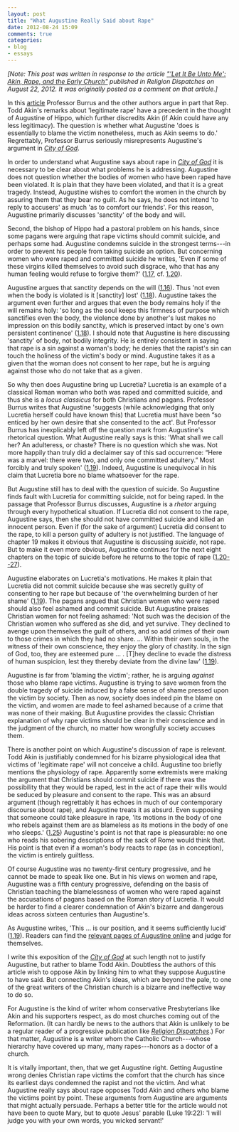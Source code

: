 ```yaml
---
layout: post
title: "What Augustine Really Said about Rape"
date: 2012-08-24 15:09
comments: true
categories: 
- blog
- essays
---
```


*[Note: This post was written in response to the article ["'Let It Be Unto Me': Akin, Rape, and the Early Church"][article] published in *Religion Dispatches* on August 22, 2012. It was originally posted as a comment on that article.]*

In this [article][] Professor Burrus and the other authors argue in part
that Rep. Todd Akin's remarks about 'legitimate rape' have a precedent
in the thought of Augustine of Hippo, which further discredits Akin (if
Akin could have any less legitimacy). The question is whether what
Augustine 'does is essentially to blame the victim nonetheless, much as
Akin seems to do.' Regrettably, Professor Burrus seriously misrepresents
Augustine's argument in [*City of God*][].

<!--more-->

In order to understand what Augustine says about rape in [*City of God*][] it is necessary to be clear about what problems he is
addressing. Augustine does not question whether the bodies of women who
have been raped have been violated. It is plain that they have been
violated, and that it is a great tragedy. Instead, Augustine wishes to
comfort the women in the church by assuring them that they bear no
guilt. As he says, he does not intend 'to reply to accusers' as much 'as
to comfort our friends'. For this reason, Augustine primarily discusses
'sanctity' of the body and will.

Second, the bishop of Hippo had a pastoral problem on his hands, since
some pagans were arguing that rape victims should commit suicide, and
perhaps some had. Augustine condemns suicide in the strongest terms---in
order to prevent his people from taking suicide an option. But
concerning women who were raped and committed suicide he writes, 'Even
if some of these virgins killed themselves to avoid such disgrace, who
that has any human feeling would refuse to forgive them?' ([1.17][], cf.
[1.20][]).

Augustine argues that sanctity depends on the will ([1.16][]). Thus 'not
even when the body is violated is it [sanctity] lost' ([1.18][]).
Augustine takes the argument even further and argues that even the body
remains holy if the will remains holy: 'so long as the soul keeps this
firmness of purpose which sanctifies even the body, the violence done by
another's lust makes no impression on this bodily sanctity, which is
preserved intact by one's own persistent continence' ([1.18][]). I
should note that Augustine is here discussing 'sanctity' of body, not
bodily integrity. He is entirely consistent in saying that rape is a sin
against a woman's body; he denies that the rapist's sin can touch the
holiness of the victim's body or mind. Augustine takes it as a given
that the woman does not consent to her rape, but he is arguing against
those who do not take that as a given.

So why then does Augustine bring up Lucretia? Lucretia is an example of
a classical Roman woman who both was raped and committed suicide, and
thus she is a *locus classicus* for both Christians and pagans.
Professor Burrus writes that Augustine 'suggests (while acknowledging
that only Lucretia herself could have known this) that Lucretia must
have been “so enticed by her own desire that she consented to the act'.
But Professor Burrus has inexplicably left off the question mark from
Augustine's rhetorical question. What Augustine really says is this:
'What shall we call her? An adulteress, or chaste? There is no question
which she was. Not more happily than truly did a declaimer say of this
sad occurrence: “Here was a marvel: there were two, and only one
committed adultery.” Most forcibly and truly spoken' ([1.19][]). Indeed,
Augustine is unequivocal in his claim that Lucretia bore no blame
whatsoever for the rape.

But Augustine still has to deal with the question of suicide. So
Augustine finds fault with Lucretia for committing suicide, not for
being raped. In the passage that Professor Burrus discusses, Augustine
is a *rhetor* arguing through every hypothetical situation. If Lucretia
did not consent to the rape, Augustine says, then she should not have
committed suicide and killed an innocent person. Even if (for the sake
of argument) Lucretia did consent to the rape, to kill a person guilty
of adultery is not justified. The language of chapter 19 makes it
obvious that Augustine is discussing *suicide*, not rape. But to make it
even more obvious, Augustine continues for the next eight chapters on
the topic of suicide before he returns to the topic of rape
([1.20--27][1.20]).

Augustine elaborates on Lucretia's motivations. He makes it plain that
Lucretia did not commit suicide because she was secretly guilty of
consenting to her rape but because of 'the overwhelming burden of her
shame' ([1.19][]). The pagans argued that Christian women who were raped
should also feel ashamed and commit suicide. But Augustine praises
Christian women for not feeling ashamed: 'Not such was the decision of
the Christian women who suffered as she did, and yet survive. They
declined to avenge upon themselves the guilt of others, and so add
crimes of their own to those crimes in which they had no share. ...
Within their own souls, in the witness of their own conscience, they
enjoy the glory of chastity. In the sign of God, too, they are esteemed
pure ... . [T]hey decline to evade the distress of human suspicion, lest
they thereby deviate from the divine law' ([1.19][]).

Augustine is far from 'blaming the victim'; rather, he is arguing
*against* those who blame rape victims. Augustine is trying to save
women from the double tragedy of suicide induced by a false sense of
shame pressed upon the victim by society. Then as now, society does
indeed pin the blame on the victim, and women are made to feel ashamed
because of a crime that was none of their making. But Augustine provides
the classic Christian explanation of why rape victims should be clear in
their conscience and in the judgment of the church, no matter how
wrongfully society accuses them.

There is another point on which Augustine's discussion of rape is
relevant. Todd Akin is justifiably condemned for his bizarre
physiological idea that victims of 'legitimate rape' will not conceive a
child. Augustine too briefly mentions the physiology of rape. Apparently
some extremists were making the argument that Christians should commit
suicide if there was the possibility that they would be raped, lest in
the act of rape their wills would be seduced by pleasure and consent to
the rape. This was an absurd argument (though regrettably it has echoes
in much of our contemporary discourse about rape), and Augustine treats
it as absurd. Even supposing that someone could take pleasure in rape,
'its motions in the body of one who rebels against them are as blameless
as its motions in the body of one who sleeps.' ([1.25][]) Augustine's
point is not that rape is pleasurable: no one who reads his sobering
descriptions of the sack of Rome would think that. His point is that
even if a woman's body reacts to rape (as in conception), the victim is
entirely guiltless.

Of course Augustine was no twenty-first century progressive, and he
cannot be made to speak like one. But in his views on women and rape,
Augustine was a fifth century progressive, defending on the basis of
Christian teaching the blamelessness of women who were raped against the
accusations of pagans based on the Roman story of Lucretia. It would be
harder to find a clearer condemnation of Akin's bizarre and dangerous
ideas across sixteen centuries than Augustine's.

As Augustine writes, 'This ... is our position, and it seems
sufficiently lucid' ([1.19][]). Readers can find the [relevant pages of Augustine online][] and judge for themselves.

I write this exposition of the [*City of God*][relevant pages of Augustine online] at such length not to justify Augustine, but rather to
blame Todd Akin. Doubtless the authors of this article wish to oppose
Akin by linking him to what they suppose Augustine to have said. But
connecting Akin's ideas, which are beyond the pale, to one of the great
writers of the Christian church is a bizarre and ineffective way to do
so.

For Augustine is the kind of writer whom conservative Presbyterians like
Akin and his supporters respect, as do most churches coming out of the
Reformation. (It can hardly be news to the authors that Akin is unlikely
to be a regular reader of a progressive publication like [*Religion Dispatches*][].) For that matter, Augustine is a writer whom the
Catholic Church---whose hierarchy have covered up many, many
rapes---honors as a doctor of a church.

It is vitally important, then, that we get Augustine right. Getting
Augustine wrong denies Christian rape victims the comfort that the
church has since its earliest days condemned the rapist and not the
victim. And what Augustine really says about rape opposes Todd Akin and
others who blame the victims point by point. These arguments from
Augustine are arguments that might actually persuade. Perhaps a better
title for the article would not have been to quote Mary, but to quote
Jesus' parable (Luke 19:22): 'I will judge you with your own words, you
wicked servant!'

  [article]: http://www.religiondispatches.org/archive/atheologies/6316/%E2%80%98let_it_be_unto_me%E2%80%99%3A_akin%2C_rape%2C_and_the_early_church/
  [1.17]: http://www.ccel.org/ccel/schaff/npnf102.iv.ii.xviii.html
  [1.20]: http://www.ccel.org/ccel/schaff/npnf102.iv.ii.xxi.html
  [1.16]: http://www.ccel.org/ccel/schaff/npnf102.iv.ii.xvii.html
  [1.18]: http://www.ccel.org/ccel/schaff/npnf102.iv.ii.xix.html
  [1.19]: http://www.ccel.org/ccel/schaff/npnf102.iv.ii.xx.html
  [1.25]: http://www.ccel.org/ccel/schaff/npnf102.iv.ii.xxvi.html
  [relevant pages of Augustine online]: http://www.ccel.org/ccel/schaff/npnf102.toc.html
  [*Religion Dispatches*]: http://www.religiondispatches.org/
  [*City of God*]: http://www.ccel.org/ccel/schaff/npnf102.toc.html
